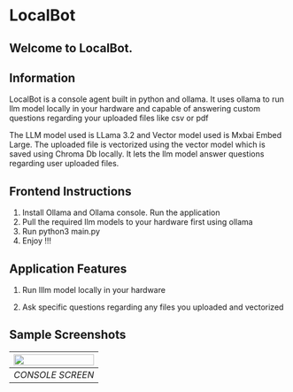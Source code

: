 # LocalBot

## Welcome to LocalBot.

## Information

LocalBot is a console agent built in python and ollama. It uses ollama to run llm model locally in your hardware and capable of answering custom questions regarding your uploaded files like csv or pdf

The LLM model used is LLama 3.2 and Vector model used is Mxbai Embed Large. The uploaded file is vectorized using the vector model which is saved using Chroma Db locally. It lets the llm model answer questions regarding user uploaded files.

## Frontend Instructions

1. Install Ollama and Ollama console. Run the application
2. Pull the required llm models to your hardware first using ollama
3. Run python3 main.py
4. Enjoy !!!

## Application Features

1. Run lllm model locally in your hardware

2. Ask specific questions regarding any files you uploaded and vectorized

## Sample Screenshots

| <img src="https://github.com/user-attachments/assets/bb7bf301-a06d-4a63-b013-7fbf784ae2b2" width=100% height=100%> |
| :----------------------------------------------------------------------------------------------------------------: |
|                                                  _CONSOLE SCREEN_                                                  |
